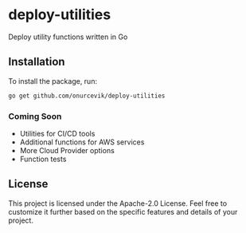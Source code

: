 # deploy-utilities
Deploy utility functions written in Go


## Installation

To install the package, run:

```bash
go get github.com/onurcevik/deploy-utilities
```


### Coming Soon
- Utilities for CI/CD tools
- Additional functions for AWS services
- More Cloud Provider options
- Function tests


## License

This project is licensed under the Apache-2.0 License.
Feel free to customize it further based on the specific features and details of your project.
